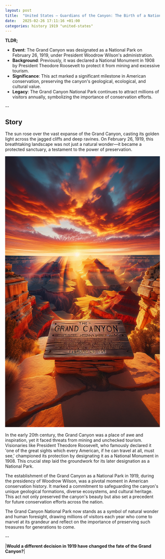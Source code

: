```yaml
---
layout: post
title:  "United States – Guardians of the Canyon: The Birth of a National Treasure – 1919"
date:   2025-02-26 17:11:16 +01:00
categories: history 1919 "united-states"
---
```


**TLDR;**
- **Event**: The Grand Canyon was designated as a National Park on February 26, 1919, under President Woodrow Wilson's administration.
- **Background**: Previously, it was declared a National Monument in 1908 by President Theodore Roosevelt to protect it from mining and excessive tourism.
- **Significance**: This act marked a significant milestone in American conservation, preserving the canyon's geological, ecological, and cultural value.
- **Legacy**: The Grand Canyon National Park continues to attract millions of visitors annually, symbolizing the importance of conservation efforts.

--

## Story

The sun rose over the vast expanse of the Grand Canyon, casting its golden light across the jagged cliffs and deep ravines. On February 26, 1919, this breathtaking landscape was not just a natural wonder—it became a protected sanctuary, a testament to the power of preservation.

![Image](/assets/images/26_February_8debedf1ed8b8af6af117e24fef1e82e.png)

In the early 20th century, the Grand Canyon was a place of awe and inspiration, yet it faced threats from mining and unchecked tourism. Visionaries like President Theodore Roosevelt, who famously declared it 'one of the great sights which every American, if he can travel at all, must see,' championed its protection by designating it as a National Monument in 1908. This crucial step laid the groundwork for its later designation as a National Park.

The establishment of the Grand Canyon as a National Park in 1919, during the presidency of Woodrow Wilson, was a pivotal moment in American conservation history. It marked a commitment to safeguarding the canyon's unique geological formations, diverse ecosystems, and cultural heritage. This act not only preserved the canyon's beauty but also set a precedent for future conservation efforts across the nation.

The Grand Canyon National Park now stands as a symbol of natural wonder and human foresight, drawing millions of visitors each year who come to marvel at its grandeur and reflect on the importance of preserving such treasures for generations to come.

--

|**Would a different decision in 1919 have changed the fate of the Grand Canyon?**|


